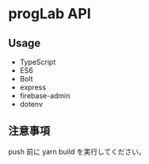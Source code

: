 # progLab API

## Usage

- TypeScript
- ES6
- Bolt
- express
- firebase-admin
- dotenv

## 注意事項

push 前に yarn build を実行してください。
